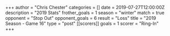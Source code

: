 +++
author = "Chris Chester"
categories = []
date = 2019-07-27T12:00:00Z
description = "2019 Stats"
frother_goals = 1
season = "winter"
match = true
opponent = "Stop Out"
opponent_goals = 6
result = "Loss"
title = "2019 Season - Game 16"
type = "post"
[[scorers]]
goals = 1
scorer = "Ring-In"
+++